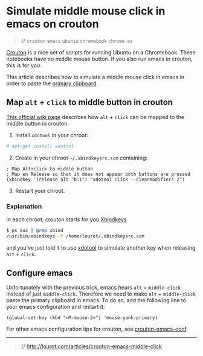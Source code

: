 # Simulate middle mouse click in emacs on crouton

> // `crouton` `emacs` `ubuntu` `chromebook` `chrome os`

[Crouton](https://github.com/dnschneid/crouton) is a nice set of scripts for running Ubuntu on a
Chromebook. These notebooks have no middle mouse button. If you also run emacs in crouton, this is
for you.

This article describes how to simulate a middle mouse click in emacs in order to paste the
[primary clipboard](https://wiki.archlinux.org/index.php/Clipboard).

## Map `alt` + `click` to middle button in crouton

[This official wiki page](https://github.com/dnschneid/crouton/wiki/Keyboard#map-altclick-to-middle-button)
describes how `alt` + `click` can be mapped to the middle button in crouton:

1) Install `xdotool` in your chroot:

```bash
# apt-get install xdotool
```

2) Create in your chroot `~/.xbindkeysrc.scm` containing:

```
; Map Alt+click to middle button
; Map on Release so that it does not appear both buttons are pressed
(xbindkey '(release alt "b:1") "xdotool click --clearmodifiers 2")
```

3) Restart your chroot.

### Explanation

In each chroot, crouton starts for you [Xbindkeys](https://wiki.archlinux.org/index.php/Xbindkeys)

```bash
$ ps aux | grep xbind
/usr/bin/xbindkeys -f /home/lourot/.xbindkeysrc.scm
```

and you've just told it to use [xdotool](https://github.com/jordansissel/xdotool) to simulate
another key when releasing `alt` + `click`.

## Configure emacs

Unfortunately with the previous trick, emacs hears `alt` + `middle-click` instead of just
`middle-click`. Therefore we need to make `alt` + `middle-click` paste the primary clipboard in
emacs. To do so, add the following line to your emacs configuration and restart it:

```
(global-set-key (kbd "<M-mouse-2>") 'mouse-yank-primary)
```

For other emacs configuration tips for crouton, see
[crouton-emacs-conf](https://github.com/AurelienLourot/crouton-emacs-conf).

---

> // http://lourot.com/articles/crouton-emacs-middle-click
